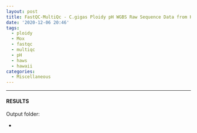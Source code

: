 ```yaml
---
layout: post
title: FastQC-MultiQc - C.gigas Ploidy pH WGBS Raw Sequence Data from Haws Lab on Mox
date: '2020-12-06 20:46'
tags:
  - ploidy
  - Mox
  - fastqc
  - multiqc
  - pH
  - haws
  - hawaii
categories:
  - Miscellaneous
---
```




---

#### RESULTS

Output folder:

- []()
